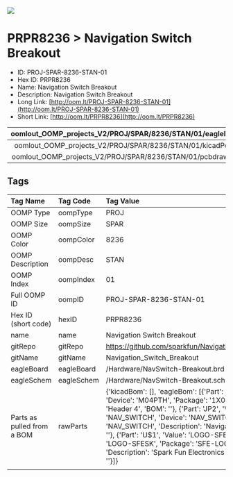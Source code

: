 


  
![][im]
# PRPR8236 > Navigation Switch Breakout

- ID: PROJ-SPAR-8236-STAN-01
- Hex ID: PRPR8236
- Name: Navigation Switch Breakout
- Description: Navigation Switch Breakout
- Long Link: [http://oom.lt/PROJ-SPAR-8236-STAN-01](http://oom.lt/PROJ-SPAR-8236-STAN-01)
- Short Link: [http://oom.lt/PRPR8236](http://oom.lt/PRPR8236)
  

|oomlout_OOMP_projects_V2/PROJ/SPAR/8236/STAN/01/eagleImage.png|oomlout_OOMP_projects_V2/PROJ/SPAR/8236/STAN/01/eagleSchemImage.png|oomlout_OOMP_projects_V2/PROJ/SPAR/8236/STAN/01/kicadPcb3dFront.png|oomlout_OOMP_projects_V2/PROJ/SPAR/8236/STAN/01/kicadPcb3dBack.png|
| :---: | :---: | :---: | :---: |
|oomlout_OOMP_projects_V2/PROJ/SPAR/8236/STAN/01/kicadPcb3d.png|oomlout_OOMP_projects_V2/PROJ/SPAR/8236/STAN/01/bomBack.png|oomlout_OOMP_projects_V2/PROJ/SPAR/8236/STAN/01/bomFront.png|oomlout_OOMP_projects_V2/PROJ/SPAR/8236/STAN/01/pcbdraw.svg|
|oomlout_OOMP_projects_V2/PROJ/SPAR/8236/STAN/01/pcbdrawBack.svg||||

## Tags
  

|Tag Name|Tag Code|Tag Value|
| :--- | :--- | :--- |
|OOMP Type|oompType|PROJ|
|OOMP Size|oompSize|SPAR|
|OOMP Color|oompColor|8236|
|OOMP Description|oompDesc|STAN|
|OOMP Index|oompIndex|01|
|Full OOMP ID|oompID|PROJ-SPAR-8236-STAN-01|
|Hex ID (short code)|hexID|PRPR8236|
|name|name|Navigation Switch Breakout|
|gitRepo|gitRepo|https://github.com/sparkfun/Navigation_Switch_Breakout|
|gitName|gitName|Navigation_Switch_Breakout|
|eagleBoard|eagleBoard|/Hardware/NavSwitch-Breakout.brd|
|eagleSchem|eagleSchem|/Hardware/NavSwitch-Breakout.sch|
|Parts as pulled from a BOM|rawParts|{'kicadBom': [], 'eagleBom': [{'Part': 'JP1', 'Value': '', 'Device': 'M04PTH', 'Package': '1X04', 'Description': 'Header 4', 'BOM': ''}, {'Part': 'JP2', 'Value': 'NAV_SWITCH', 'Device': 'NAV_SWITCHSMD', 'Package': 'NAV_SWITCH', 'Description': 'Navigation Switch', 'BOM': ''}, {'Part': 'U$1', 'Value': 'LOGO-SFESK', 'Device': 'LOGO-SFESK', 'Package': 'SFE-LOGO-FLAME', 'Description': 'Spark Fun Electronics PCB Logo', 'BOM': ''}]}|
||||



[im]: PROJ/SPAR/8236/STAN/01/kicadPcb3d_450.png
